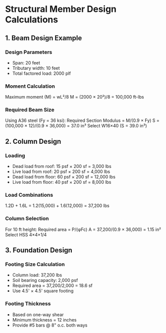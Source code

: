 # Structural Member Design Calculations

## 1. Beam Design Example

### Design Parameters
- Span: 20 feet
- Tributary width: 10 feet
- Total factored load: 2000 plf

### Moment Calculation
Maximum moment (M) = wL²/8
M = (2000 × 20²)/8 = 100,000 ft-lbs

### Required Beam Size
Using A36 steel (Fy = 36 ksi):
Required Section Modulus = M/(0.9 × Fy)
S = (100,000 × 12)/(0.9 × 36,000) = 37.0 in³
Select W16×40 (S = 39.0 in³)

## 2. Column Design

### Loading
- Dead load from roof: 15 psf × 200 sf = 3,000 lbs
- Live load from roof: 20 psf × 200 sf = 4,000 lbs
- Dead load from floor: 60 psf × 200 sf = 12,000 lbs
- Live load from floor: 40 psf × 200 sf = 8,000 lbs

### Load Combinations
1.2D + 1.6L = 1.2(15,000) + 1.6(12,000) = 37,200 lbs

### Column Selection
For 10 ft height:
Required area = P/(φFc)
A = 37,200/(0.9 × 36,000) = 1.15 in²
Select HSS 4×4×1/4

## 3. Foundation Design

### Footing Size Calculation
- Column load: 37,200 lbs
- Soil bearing capacity: 2,000 psf
- Required area = 37,200/2,000 = 18.6 sf
- Use 4.5' × 4.5' square footing

### Footing Thickness
- Based on one-way shear
- Minimum thickness = 12 inches
- Provide #5 bars @ 8" o.c. both ways